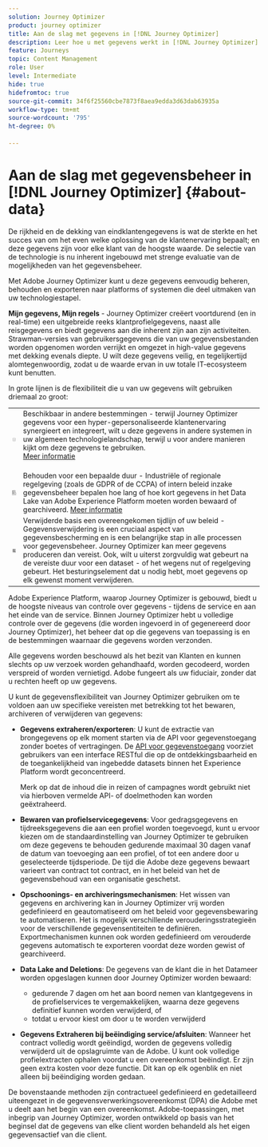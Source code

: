 ```yaml
---
solution: Journey Optimizer
product: journey optimizer
title: Aan de slag met gegevens in [!DNL Journey Optimizer]
description: Leer hoe u met gegevens werkt in [!DNL Journey Optimizer]
feature: Journeys
topic: Content Management
role: User
level: Intermediate
hide: true
hidefromtoc: true
source-git-commit: 34f6f25560cbe7873f8aea9edda3d63dab63935a
workflow-type: tm+mt
source-wordcount: '795'
ht-degree: 0%

---
```


# Aan de slag met gegevensbeheer in [!DNL Journey Optimizer] {#about-data}

De rijkheid en de dekking van eindklantengegevens is wat de sterkte en het succes van om het even welke oplossing van de klantenervaring bepaalt; en deze gegevens zijn voor elke klant van de hoogste waarde. De selectie van de technologie is nu inherent ingebouwd met strenge evaluatie van de mogelijkheden van het gegevensbeheer.

Met Adobe Journey Optimizer kunt u deze gegevens eenvoudig beheren, behouden en exporteren naar platforms of systemen die deel uitmaken van uw technologiestapel.

**Mijn gegevens, Mijn regels** - Journey Optimizer creëert voortdurend (en in real-time) een uitgebreide reeks klantprofielgegevens, naast alle reisgegevens en biedt gegevens aan die inherent zijn aan zijn activiteiten. Strawman-versies van gebruikersgegevens die van uw gegevensbestanden worden opgenomen worden verrijkt en omgezet in high-value gegevens met dekking evenals diepte. U wilt deze gegevens veilig, en tegelijkertijd alomtegenwoordig, zodat u de waarde ervan in uw totale IT-ecosysteem kunt benutten.

In grote lijnen is de flexibiliteit die u van uw gegevens wilt gebruiken driemaal zo groot:


<table style="table-layout:fixed">
<tr style="border: 0;">
  <td>
    <img alt="bestemmingen" src="assets/do-not-localize/dest.png" />
    <br>
  </td>
  <td>
    <div>Beschikbaar in andere bestemmingen - terwijl Journey Optimizer gegevens voor een hyper-gepersonaliseerde klantenervaring synergieert en integreert, wilt u deze gegevens in andere systemen in uw algemeen technologielandschap, terwijl u voor andere manieren kijkt om deze gegevens te gebruiken.
    <div>
     <a href="../start/ajo-integrations.md">Meer informatie</a></div>
    </div>
    <br>
  </td>
</tr>
<tr style="border: 0;">
  <td>
    <img alt="retentie" src="assets/do-not-localize/retention.png" />
  </td>
  <td>
    <div>Behouden voor een bepaalde duur - Industriële of regionale regelgeving (zoals de GDPR of de CCPA) of intern beleid inzake gegevensbeheer bepalen hoe lang of hoe kort gegevens in het Data Lake van Adobe Experience Platform moeten worden bewaard of gearchiveerd. <a href="../privacy/get-started-privacy.md">Meer informatie</a></div>
  </td>
</tr>
<tr style="border: 0;">
  <td>
    <img alt="beleid" src="assets/do-not-localize/policy.png" />
    <br>
  </td>
  <td>
    <div>Verwijderde basis een overeengekomen tijdlijn of uw beleid - Gegevensverwijdering is een cruciaal aspect van gegevensbescherming en is een belangrijke stap in alle processen voor gegevensbeheer. Journey Optimizer kan meer gegevens produceren dan vereist. Ook, wilt u uiterst zorgvuldig wat gebeurt na de vereiste duur voor een dataset - of het wegens nut of regelgeving gebeurt. Het besturingselement dat u nodig hebt, moet gegevens op elk gewenst moment verwijderen.</div>
  </td>
</tr>
</table>

Adobe Experience Platform, waarop Journey Optimizer is gebouwd, biedt u de hoogste niveaus van controle over gegevens - tijdens de service en aan het einde van de service. Binnen Journey Optimizer hebt u volledige controle over de gegevens (die worden ingevoerd in of gegenereerd door Journey Optimizer), het beheer dat op die gegevens van toepassing is en de bestemmingen waarnaar die gegevens worden verzonden.

Alle gegevens worden beschouwd als het bezit van Klanten en kunnen slechts op uw verzoek worden gehandhaafd, worden gecodeerd, worden verspreid of worden vernietigd. Adobe fungeert als uw fiduciair, zonder dat u rechten heeft op uw gegevens.

U kunt de gegevensflexibiliteit van Journey Optimizer gebruiken om te voldoen aan uw specifieke vereisten met betrekking tot het bewaren, archiveren of verwijderen van gegevens:

* **Gegevens extraheren/exporteren**: U kunt de extractie van brongegevens op elk moment starten via de API voor gegevenstoegang zonder boetes of vertragingen. De [API voor gegevenstoegang](https://experienceleague.adobe.com/docs/experience-platform/data-access/api.html) voorziet gebruikers van een interface RESTful die op de ontdekkingsbaarheid en de toegankelijkheid van ingebedde datasets binnen het Experience Platform wordt geconcentreerd. <!--In the future (on roadmap), you can use file-based destinations to export and migrate log data from Adobe Journey Optimizer. -->

   Merk op dat de inhoud die in reizen of campagnes wordt gebruikt niet via hierboven vermelde API- of doelmethoden kan worden geëxtraheerd.

* **Bewaren van profielservicegegevens**: Voor gedragsgegevens en tijdreeksgegevens die aan een profiel worden toegevoegd, kunt u ervoor kiezen om de standaardinstelling van Journey Optimizer te gebruiken om deze gegevens te behouden gedurende maximaal 30 dagen vanaf de datum van toevoeging aan een profiel, of tot een andere door u geselecteerde tijdsperiode. De tijd die Adobe deze gegevens bewaart varieert van contract tot contract, en in het beleid van het de gegevensbehoud van een organisatie geschetst.

* **Opschoonings- en archiveringsmechanismen**: Het wissen van gegevens en archivering kan in Journey Optimizer vrij worden gedefinieerd en geautomatiseerd om het beleid voor gegevensbewaring te automatiseren. Het is mogelijk verschillende verouderingsstrategieën voor de verschillende gegevensentiteiten te definiëren. Exportmechanismen kunnen ook worden gedefinieerd om verouderde gegevens automatisch te exporteren voordat deze worden gewist of gearchiveerd.

* **Data Lake and Deletions**: De gegevens van de klant die in het Datameer worden opgeslagen kunnen door Journey Optimizer worden bewaard:

   * gedurende 7 dagen om het aan boord nemen van klantgegevens in de profielservices te vergemakkelijken, waarna deze gegevens definitief kunnen worden verwijderd, of
   * totdat u ervoor kiest om door u te worden verwijderd

* **Gegevens Extraheren bij beëindiging service/afsluiten**: Wanneer het contract volledig wordt geëindigd, worden de gegevens volledig verwijderd uit de opslagruimte van de Adobe. U kunt ook volledige profielextracten ophalen voordat u een overeenkomst beëindigt. Er zijn geen extra kosten voor deze functie. Dit kan op elk ogenblik en niet alleen bij beëindiging worden gedaan.

De bovenstaande methoden zijn contractueel gedefinieerd en gedetailleerd uiteengezet in de gegevensverwerkingsovereenkomst (DPA) die Adobe met u deelt aan het begin van een overeenkomst. Adobe-toepassingen, met inbegrip van Journey Optimizer, worden ontwikkeld op basis van het beginsel dat de gegevens van elke client worden behandeld als het eigen gegevensactief van die client.

